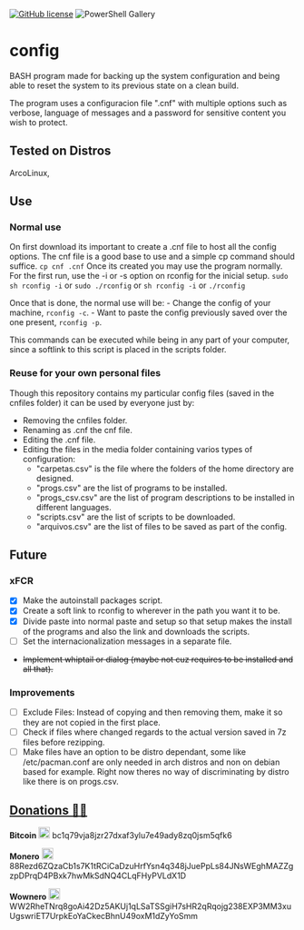 [![GitHub license](https://img.shields.io/github/license/Ran-n/config)](https://github.com/Ran-n/config/blob/master/LICENSE)
![PowerShell Gallery](https://img.shields.io/badge/plataforma-LiGNUx-lightgrey)

# config

BASH program made for backing up the system configuration and being able to reset the system to its previous state on a clean build.

The program uses a configuracion file ".cnf" with multiple options such as verbose, language of messages and a password for sensitive content you wish to protect.

## Tested on Distros

ArcoLinux, 

## Use
### Normal use

On first download its important to create a .cnf file to host all the config options.
The cnf file is a good base to use and a simple cp command should suffice.
``cp cnf .cnf``
Once its created you may use the program normally.
For the first run, use the -i or -s option on rconfig for the inicial setup.
``sudo sh rconfig -i`` or ``sudo ./rconfig`` or ``sh rconfig -i`` or ``./rconfig``

Once that is done, the normal use will be:
    - Change the config of your machine, ``rconfig -c``.
    - Want to paste the config previously saved over the one present, ``rconfig -p``.

This commands can be executed while being in any part of your computer, since a softlink to this script is placed in the scripts folder.

### Reuse for your own personal files

Though this repository contains my particular config files (saved in the cnfiles folder) it can be used by everyone just by:
- Removing the cnfiles folder.
- Renaming as .cnf the cnf file.
- Editing the .cnf file.
- Editing the files in the media folder containing varios types of configuration:
    - "carpetas.csv" is the file where the folders of the home directory are designed.
    - "progs.csv" are the list of programs to be installed.
    - "progs_csv.csv" are the list of program descriptions to be installed in different languages.
    - "scripts.csv" are the list of scripts to be downloaded.
    - "arquivos.csv" are the list of files to be saved as part of the config.

## Future
### xFCR

- [X] Make the autoinstall packages script.
- [X] Create a soft link to rconfig to wherever in the path you want it to be.
- [X] Divide paste into normal paste and setup so that setup makes the install of the programs and also the link and downloads the scripts.
- [ ] Set the internacionalization messages in a separate file.
- ~~Implement whiptail or dialog (maybe not cuz requires to be installed and all that).~~

### Improvements

- [ ] Exclude Files: Instead of copying and then removing them, make it so they are not copied in the first place.
- [ ] Check if files where changed regards to the actual version saved in 7z files before rezipping.
- [ ] Make files have an option to be distro dependant, some like /etc/pacman.conf are only needed in arch distros and non on debian based for example. Right now theres no way of discriminating by distro like there is on progs.csv.

## [Donations 🙇🙇](https://github.com/Ran-n/doc/blob/main/doaz%C3%B3ns.md)

**Bitcoin** <img src="https://raw.githubusercontent.com/Ran-n/svgs/main/divisas/bitcoin/bitcoin_0.svg" width="20" alt="bitcoin logo" title="Bitcoin">
bc1q79vja8jzr27dxaf3ylu7e49ady8zq0jsm5qfk6

**Monero** <img src="https://raw.githubusercontent.com/Ran-n/svgs/main/divisas/monero/monero_0.svg" width="20" alt="monero logo" title="Monero">
88Rezd6ZQzaCb1s7K1tRCiCaDzuHrfYsn4q348jJuePpLs84JNsWEghMAZZgzpDPrqD4PBxk7hwMkSdNQ4CLqFHyPVLdX1D

**Wownero** <img src="https://raw.githubusercontent.com/Ran-n/svgs/main/divisas/wownero/wownero_0.svg" width="20" alt="wownero logo" title="Wownero">
WW2RheTNrq8goAi42Dz5AKUj1qLSaTSSgiH7sHR2qRqojg238EXP3MM3xuUgswriET7UrpkEoYaCkecBhnU49oxM1dZyYoSmm
